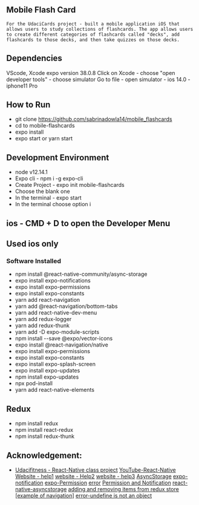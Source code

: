 ## Mobile Flash Card

```
For the UdaciCards project - built a mobile application iOS that allows users to study collections of flashcards. The app allows users to create different categories of flashcards called "decks", add flashcards to those decks, and then take quizzes on those decks.
```

## Dependencies

VScode, Xcode
expo version 38.0.8
Click on Xcode - choose "open developer tools" - choose simulator
Go to file - open simulator - ios 14.0 - iphone11 Pro

## How to Run

- git clone https://github.com/sabrinadowla14/mobile_flashcards
- cd to mobile-flashcards
- expo install
- expo start or yarn start

## Development Environment

- node v12.14.1
- Expo cli - npm i -g expo-cli
- Create Project - expo init mobile-flashcards
- Choose the blank one
- In the terminal - expo start
- In the terminal choose option i

## ios - CMD + D to open the Developer Menu

## Used ios only

### Software Installed

- npm install @react-native-community/async-storage
- expo install expo-notifications
- expo install expo-permissions
- expo install expo-constants
- yarn add react-navigation
- yarn add @react-navigation/bottom-tabs
- yarn add react-native-dev-menu
- yarn add redux-logger
- yarn add redux-thunk
- yarn add -D expo-module-scripts
- npm install --save @expo/vector-icons
- expo install @react-navigation/native
- expo install expo-permissions
- expo install expo-constants
- expo install expo-splash-screen
- expo install expo-updates
- npm install expo-updates
- npx pod-install
- yarn add react-native-elements

## Redux

- npm install redux
- npm install react-redux
- npm install redux-thunk

## Acknowledgement:

- [Udacifitness - React-Native class project](https://classroom.udacity.com/nanodegrees/nd019/parts/9b15c3b4-c38a-4fcd-8fe7-47937b293a3a)
  [YouTube-React-Native](https://www.youtube.com/watch?v=0-S5a0eXPoc)
  [Website - help1](https://github.com/pilartorr/flashcard-react-native)
  [website - Help2](https://github.com/marcosriani/Mobile-Flashcards)
  [website - help3](https://github.com/rvalim/mlk-udc-react-proj3)
  [AsyncStorage](https://reactnative.dev/docs/asyncstorage)
  [expo-notification](https://docs.expo.io/versions/latest/sdk/notifications/)
  [expo-Permission](https://docs.expo.io/versions/latest/sdk/permissions/)
  [error](https://stackoverflow.com/questions/56181457/getitem-with-asyncstorage-in-react-native-is-not-working)
  [Permission and Notification](https://developer.mozilla.org/en-US/docs/Web/API/Notification/permission)
  [react-native-asyncstorage](https://blog.jscrambler.com/how-to-use-react-native-asyncstorage/)
  [adding and removing items from redux store](https://medium.com/@ralph1786/adding-and-removing-items-from-redux-store-6d1303ed32c6)
  [[example of navigation]](https://appdividend.com/2018/03/20/react-native-navigation-example-tutorial/)
  [error-undefine is not an object](https://stackoverflow.com/questions/56095984/react-native-typeerror-typeerror-undefined-is-not-an-object-evaluating-this)
